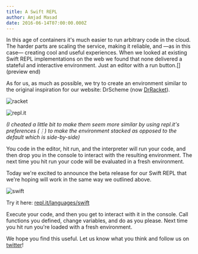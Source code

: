 ```yaml
---
title: A Swift REPL
author: Amjad Masad
date: 2016-06-14T07:00:00.000Z
---
```


In this age of containers it's much easier to run arbitrary code
in the cloud. The harder parts are scaling the service, making it reliable, and
—as in this case— creating cool and useful experiences. When we looked at
existing Swift REPL implementations on the web we found that none
delivered a stateful and interactive environment. Just an editor with a run
button.[](preview end)

As for us, as much as possible, we try to create an environment similar to
the original inspiration for our website: DrScheme (now [DrRacket](https://racket-lang.org)).

![racket](https://i.imgur.com/dQZ0Jxk.png)

![repl.it](https://i.imgur.com/xRLWGYy.png)

_(I cheated a little bit to make them seem more similar by using repl.it's
preferences (⋮) to make the environment stacked as opposed to the default which is side-by-side)_

You code in the editor, hit run, and the
interpreter will run your code, and then drop you in the console to interact with
the resulting environment. The next time you hit run your code will be evaluated in a fresh
environment.

Today we're excited to announce the beta release for our Swift REPL that we're
hoping will work in the same way we outlined above.

![swift](https://i.imgur.com/JthbWsS.gif)

Try it here: [repl.it/languages/swift](https://repl.it/languages/swift)

Execute your code, and then you get to interact with it in the console. Call
functions you defined, change variables, and do as you please. Next time you
hit run you're loaded with a fresh environment.

We hope you find this useful. Let us know what you think and follow us on [twitter](https://twitter.com/replit)!